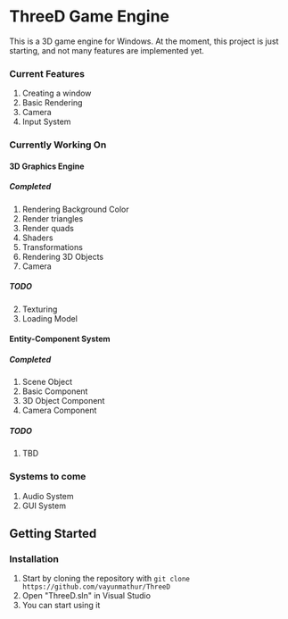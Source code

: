# ThreeD Game Engine
This is a 3D game engine for Windows. At the moment, this project is just starting, and not many features are implemented yet.
### Current Features
1. Creating a window
2. Basic Rendering
3. Camera
4. Input System

### Currently Working On
#### 3D Graphics Engine
##### Completed
1. Rendering Background Color
2. Render triangles
3. Render quads
4. Shaders
5. Transformations
6. Rendering 3D Objects
7. Camera
##### TODO
2. Texturing
3. Loading Model
#### Entity-Component System
##### Completed
1. Scene Object
2. Basic Component
3. 3D Object Component
4. Camera Component
##### TODO
1. TBD

### Systems to come

1. Audio System
2. GUI System

## Getting Started
### Installation
1. Start by cloning the repository with `git clone https://github.com/vayunmathur/ThreeD`
2. Open "ThreeD.sln" in Visual Studio
3. You can start using it

